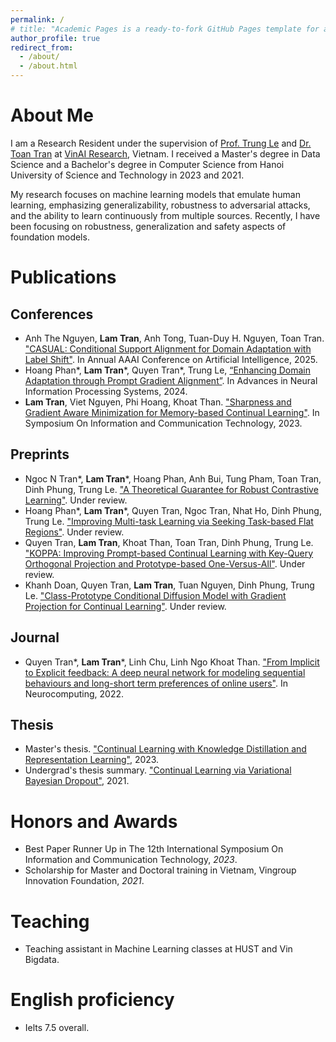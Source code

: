 ```yaml
---
permalink: /
# title: "Academic Pages is a ready-to-fork GitHub Pages template for academic personal websites"
author_profile: true
redirect_from: 
  - /about/
  - /about.html
---
```


<span class='anchor' id='about-me'></span>

# About Me

I am a Research Resident under the supervision of [Prof. Trung Le](https://scholar.google.com.vn/citations?user=gysdMxwAAAAJ&hl=vi) and [Dr. Toan Tran](https://scholar.google.com.vn/citations?user=PnwSuNMAAAAJ&hl=vi) at [VinAI Research](https://www.vinai.io), Vietnam. I received a Master's degree in Data Science and a Bachelor's degree in Computer Science from Hanoi University of Science and Technology in 2023 and 2021.

My research focuses on machine learning models that emulate human learning, emphasizing generalizability, robustness to adversarial attacks, and the ability to learn continuously from multiple sources. Recently, I have been focusing on robustness, generalization and safety aspects of foundation models.

<!-- # 🔥 News

- *September 2024*: Our paper [Enhancing domain adaptation through prompt gradient alignment](https://arxiv.org/abs/2406.09353) is accepted to NeurIPS 2024.
- *May 2024*: Our paper [Cold-start Recommendation by Personalized Embedding Region Elicitation](https://arxiv.org/abs/2406.00973) is accepted to UAI 2024! -->

<span class='anchor' id='publication_id'></span>
# Publications
## Conferences
- Anh The Nguyen, **Lam Tran**, Anh Tong, Tuan-Duy H. Nguyen, Toan Tran. ["CASUAL: Conditional Support Alignment for Domain Adaptation with Label Shift"](https://arxiv.org/abs/2305.18458). In Annual AAAI Conference on Artificial Intelligence, 2025.
- Hoang Phan\*, **Lam Tran**\*, Quyen Tran\*, Trung Le, [“Enhancing Domain Adaptation through Prompt Gradient Alignment”](https://arxiv.org/abs/2406.09353). In Advances in Neural Information Processing Systems, 2024.
- **Lam Tran**, Viet Nguyen, Phi Hoang, Khoat Than. ["Sharpness and Gradient Aware Minimization for Memory-based Continual Learning"](http://tunglamlqddb.github.io/files/soict2023-113.pdf). In Symposium On Information and Communication Technology, 2023.

## Preprints
- Ngoc N Tran\*, **Lam Tran**\*, Hoang Phan, Anh Bui, Tung Pham, Toan Tran, Dinh Phung, Trung Le. ["A Theoretical Guarantee for Robust Contrastive Learning"](https://arxiv.org/abs/2311.09671). Under review.
- Hoang Phan\*, **Lam Tran**\*, Quyen Tran, Ngoc Tran, Nhat Ho, Dinh Phung, Trung Le. ["Improving Multi-task Learning via Seeking Task-based Flat Regions"](https://arxiv.org/abs/2211.13723). Under review.
- Quyen Tran, **Lam Tran**, Khoat Than, Toan Tran, Dinh Phung, Trung Le. ["KOPPA: Improving Prompt-based Continual Learning with Key-Query Orthogonal Projection and Prototype-based One-Versus-All"](https://arxiv.org/pdf/2311.15414). Under review.
- Khanh Doan, Quyen Tran, **Lam Tran**, Tuan Nguyen, Dinh Phung, Trung Le. ["Class-Prototype Conditional Diffusion Model with Gradient Projection for Continual Learning"](https://arxiv.org/abs/2312.06710). Under review.

## Journal
- Quyen Tran\*, **Lam Tran**\*, Linh Chu, Linh Ngo Khoat Than. ["From Implicit to Explicit feedback: A deep neural network for modeling sequential behaviours and long-short term preferences of online users"](https://arxiv.org/abs/2107.12325). In Neurocomputing, 2022.

## Thesis
- Master's thesis. ["Continual Learning with Knowledge Distillation and Representation Learning"](http://tunglamlqddb.github.io/files/LamTT_Master_Thesis.pdf), 2023.
- Undergrad's thesis summary. ["Continual Learning via Variational Bayesian Dropout"](http://tunglamlqddb.github.io/files/BS_thesis_summarize.pdf), 2021.

# Honors and Awards
<span class='anchor' id='Honors-Awards_id'></span>
- Best Paper Runner Up in The 12th International Symposium On Information and Communication Technology, _2023_.
- Scholarship for Master and Doctoral training in Vietnam, Vingroup Innovation Foundation, _2021_.

# Teaching
<span class='anchor' id='teaching_id'></span>
- Teaching assistant in Machine Learning classes at HUST and Vin Bigdata.

# English proficiency
<span class='anchor' id='english_id'></span>
- Ielts 7.5 overall.